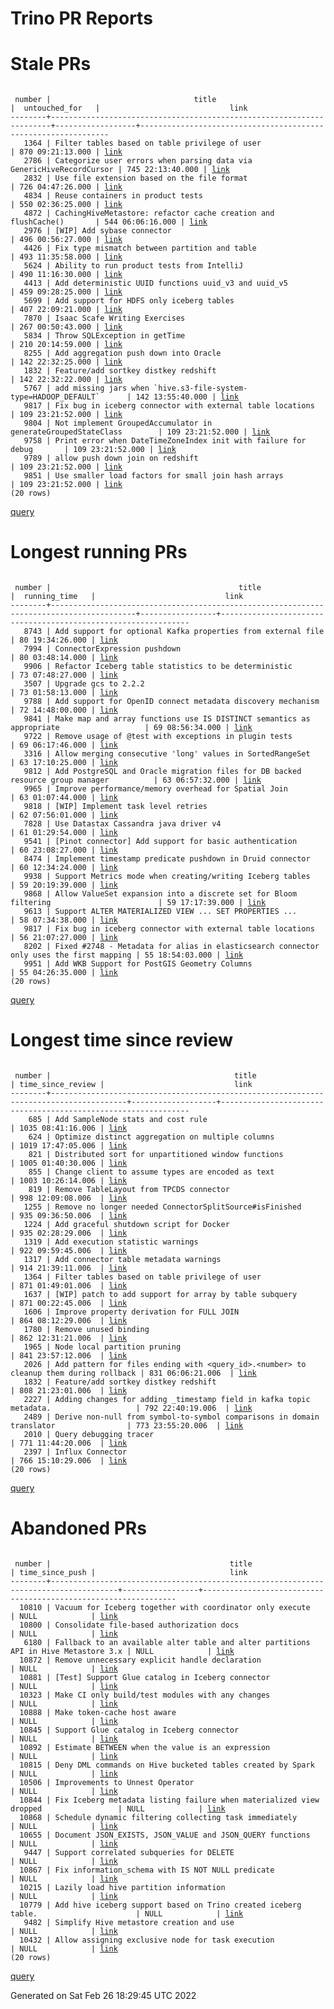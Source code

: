 Trino PR Reports
=======

#  Stale PRs
<pre><code>
 number |                                title                                 |  untouched_for   |                             link                              
--------+----------------------------------------------------------------------+------------------+---------------------------------------------------------------
   1364 | Filter tables based on table privilege of user                       | 870 09:21:13.000 | <a href="https://github.com/trinodb/trino/pull/1364">link</a> 
   2786 | Categorize user errors when parsing data via GenericHiveRecordCursor | 745 22:13:40.000 | <a href="https://github.com/trinodb/trino/pull/2786">link</a> 
   2832 | Use file extension based on the file format                          | 726 04:47:26.000 | <a href="https://github.com/trinodb/trino/pull/2832">link</a> 
   4834 | Reuse containers in product tests                                    | 550 02:36:25.000 | <a href="https://github.com/trinodb/trino/pull/4834">link</a> 
   4872 | CachingHiveMetastore: refactor cache creation and flushCache()       | 544 06:06:16.000 | <a href="https://github.com/trinodb/trino/pull/4872">link</a> 
   2976 | [WIP] Add sybase connector                                           | 496 00:56:27.000 | <a href="https://github.com/trinodb/trino/pull/2976">link</a> 
   4426 | Fix type mismatch between partition and table                        | 493 11:35:58.000 | <a href="https://github.com/trinodb/trino/pull/4426">link</a> 
   5624 | Ability to run product tests from IntelliJ                           | 490 11:16:30.000 | <a href="https://github.com/trinodb/trino/pull/5624">link</a> 
   4413 | Add deterministic UUID functions uuid_v3 and uuid_v5                 | 459 09:28:25.000 | <a href="https://github.com/trinodb/trino/pull/4413">link</a> 
   5699 | Add support for HDFS only iceberg tables                             | 407 22:09:21.000 | <a href="https://github.com/trinodb/trino/pull/5699">link</a> 
   7870 | Isaac Scafe Writing Exercises                                        | 267 00:50:43.000 | <a href="https://github.com/trinodb/trino/pull/7870">link</a> 
   5834 | Throw SQLException in getTime                                        | 210 20:14:59.000 | <a href="https://github.com/trinodb/trino/pull/5834">link</a> 
   8255 | Add aggregation push down into Oracle                                | 142 22:32:25.000 | <a href="https://github.com/trinodb/trino/pull/8255">link</a> 
   1832 | Feature/add sortkey distkey redshift                                 | 142 22:32:22.000 | <a href="https://github.com/trinodb/trino/pull/1832">link</a> 
   5767 | add missing jars when `hive.s3-file-system-type=HADOOP_DEFAULT`      | 142 13:55:40.000 | <a href="https://github.com/trinodb/trino/pull/5767">link</a> 
   9817 | Fix bug in iceberg connector with external table locations           | 109 23:21:52.000 | <a href="https://github.com/trinodb/trino/pull/9817">link</a> 
   9804 | Not implement GroupedAccumulator in generateGroupedStateClass        | 109 23:21:52.000 | <a href="https://github.com/trinodb/trino/pull/9804">link</a> 
   9758 | Print error when DateTimeZoneIndex init with failure for debug       | 109 23:21:52.000 | <a href="https://github.com/trinodb/trino/pull/9758">link</a> 
   9789 | allow push down join on redshift                                     | 109 23:21:52.000 | <a href="https://github.com/trinodb/trino/pull/9789">link</a> 
   9851 | Use smaller load factors for small join hash arrays                  | 109 23:21:52.000 | <a href="https://github.com/trinodb/trino/pull/9851">link</a> 
(20 rows)
</code></pre>
[query](https://github.com/nineinchnick/trino-cicd/blob/80ef93e5be6a3e80999536ee3e2430180b70569c/sql/pr/stale-prs.sql)

#  Longest running PRs
<pre><code>
 number |                                          title                                          |  running_time   |                             link                              
--------+-----------------------------------------------------------------------------------------+-----------------+---------------------------------------------------------------
   8743 | Add support for optional Kafka properties from external file                            | 80 19:34:26.000 | <a href="https://github.com/trinodb/trino/pull/8743">link</a> 
   7994 | ConnectorExpression pushdown                                                            | 80 03:48:14.000 | <a href="https://github.com/trinodb/trino/pull/7994">link</a> 
   9906 | Refactor Iceberg table statistics to be deterministic                                   | 73 07:48:27.000 | <a href="https://github.com/trinodb/trino/pull/9906">link</a> 
   3507 | Upgrade gcs to 2.2.2                                                                    | 73 01:58:13.000 | <a href="https://github.com/trinodb/trino/pull/3507">link</a> 
   9788 | Add support for OpenID connect metadata discovery mechanism                             | 72 14:48:00.000 | <a href="https://github.com/trinodb/trino/pull/9788">link</a> 
   9841 | Make map and array functions use IS DISTINCT semantics as appropriate                   | 69 08:56:34.000 | <a href="https://github.com/trinodb/trino/pull/9841">link</a> 
   9722 | Remove usage of @test with exceptions in plugin tests                                   | 69 06:17:46.000 | <a href="https://github.com/trinodb/trino/pull/9722">link</a> 
   3316 | Allow merging consecutive 'long' values in SortedRangeSet                               | 63 17:10:25.000 | <a href="https://github.com/trinodb/trino/pull/3316">link</a> 
   9812 | Add PostgreSQL and Oracle migration files for DB backed resource group manager          | 63 06:57:32.000 | <a href="https://github.com/trinodb/trino/pull/9812">link</a> 
   9965 | Improve performance/memory overhead for Spatial Join                                    | 63 01:07:44.000 | <a href="https://github.com/trinodb/trino/pull/9965">link</a> 
   9818 | [WIP] Implement task level retries                                                      | 62 07:56:01.000 | <a href="https://github.com/trinodb/trino/pull/9818">link</a> 
   7828 | Use Datastax Cassandra java driver v4                                                   | 61 01:29:54.000 | <a href="https://github.com/trinodb/trino/pull/7828">link</a> 
   9541 | [Pinot connector] Add support for basic authentication                                  | 60 23:08:27.000 | <a href="https://github.com/trinodb/trino/pull/9541">link</a> 
   8474 | Implement timestamp predicate pushdown in Druid connector                               | 60 12:34:24.000 | <a href="https://github.com/trinodb/trino/pull/8474">link</a> 
   9938 | Support Metrics mode when creating/writing Iceberg tables                               | 59 20:19:39.000 | <a href="https://github.com/trinodb/trino/pull/9938">link</a> 
   9868 | Allow ValueSet expansion into a discrete set for Bloom filtering                        | 59 17:17:39.000 | <a href="https://github.com/trinodb/trino/pull/9868">link</a> 
   9613 | Support ALTER MATERIALIZED VIEW ... SET PROPERTIES ...                                  | 58 07:34:38.000 | <a href="https://github.com/trinodb/trino/pull/9613">link</a> 
   9817 | Fix bug in iceberg connector with external table locations                              | 56 21:07:27.000 | <a href="https://github.com/trinodb/trino/pull/9817">link</a> 
   8202 | Fixed #2748 - Metadata for alias in elasticsearch connector only uses the first mapping | 55 18:54:03.000 | <a href="https://github.com/trinodb/trino/pull/8202">link</a> 
   9951 | Add WKB Support for PostGIS Geometry Columns                                            | 55 04:26:35.000 | <a href="https://github.com/trinodb/trino/pull/9951">link</a> 
(20 rows)
</code></pre>
[query](https://github.com/nineinchnick/trino-cicd/blob/80ef93e5be6a3e80999536ee3e2430180b70569c/sql/pr/running-prs.sql)

#  Longest time since review
<pre><code>
 number |                                         title                                         | time_since_review |                             link                              
--------+---------------------------------------------------------------------------------------+-------------------+---------------------------------------------------------------
    685 | Add SampleNode stats and cost rule                                                    | 1035 08:41:16.006 | <a href="https://github.com/trinodb/trino/pull/685">link</a>  
    624 | Optimize distinct aggregation on multiple columns                                     | 1019 17:47:05.006 | <a href="https://github.com/trinodb/trino/pull/624">link</a>  
    821 | Distributed sort for unpartitioned window functions                                   | 1005 01:40:30.006 | <a href="https://github.com/trinodb/trino/pull/821">link</a>  
    855 | Change client to assume types are encoded as text                                     | 1003 10:26:14.006 | <a href="https://github.com/trinodb/trino/pull/855">link</a>  
    819 | Remove TableLayout from TPCDS connector                                               | 998 12:09:08.006  | <a href="https://github.com/trinodb/trino/pull/819">link</a>  
   1255 | Remove no longer needed ConnectorSplitSource#isFinished                               | 935 09:36:50.006  | <a href="https://github.com/trinodb/trino/pull/1255">link</a> 
   1224 | Add graceful shutdown script for Docker                                               | 935 02:28:29.006  | <a href="https://github.com/trinodb/trino/pull/1224">link</a> 
   1319 | Add execution statistic warnings                                                      | 922 09:59:45.006  | <a href="https://github.com/trinodb/trino/pull/1319">link</a> 
   1317 | Add connector table metadata warnings                                                 | 914 21:39:11.006  | <a href="https://github.com/trinodb/trino/pull/1317">link</a> 
   1364 | Filter tables based on table privilege of user                                        | 871 01:49:01.006  | <a href="https://github.com/trinodb/trino/pull/1364">link</a> 
   1637 | [WIP] patch to add support for array by table subquery                                | 871 00:22:45.006  | <a href="https://github.com/trinodb/trino/pull/1637">link</a> 
   1606 | Improve property derivation for FULL JOIN                                             | 864 08:12:29.006  | <a href="https://github.com/trinodb/trino/pull/1606">link</a> 
   1780 | Remove unused binding                                                                 | 862 12:31:21.006  | <a href="https://github.com/trinodb/trino/pull/1780">link</a> 
   1965 | Node local partition pruning                                                          | 841 23:57:12.006  | <a href="https://github.com/trinodb/trino/pull/1965">link</a> 
   2026 | Add pattern for files ending with &lt;query_id&gt;.&lt;number&gt; to cleanup them during rollback | 831 06:06:21.006  | <a href="https://github.com/trinodb/trino/pull/2026">link</a> 
   1832 | Feature/add sortkey distkey redshift                                                  | 808 21:23:01.006  | <a href="https://github.com/trinodb/trino/pull/1832">link</a> 
   2227 | Adding changes for adding _timestamp field in kafka topic metadata.                   | 792 22:40:19.006  | <a href="https://github.com/trinodb/trino/pull/2227">link</a> 
   2489 | Derive non-null from symbol-to-symbol comparisons in domain translator                | 773 23:55:20.006  | <a href="https://github.com/trinodb/trino/pull/2489">link</a> 
   2010 | Query debugging tracer                                                                | 771 11:44:20.006  | <a href="https://github.com/trinodb/trino/pull/2010">link</a> 
   2397 | Influx Connector                                                                      | 766 15:10:29.006  | <a href="https://github.com/trinodb/trino/pull/2397">link</a> 
(20 rows)
</code></pre>
[query](https://github.com/nineinchnick/trino-cicd/blob/80ef93e5be6a3e80999536ee3e2430180b70569c/sql/pr/awaiting-review.sql)

#  Abandoned PRs
<pre><code>
 number |                                        title                                        | time_since_push |                              link                              
--------+-------------------------------------------------------------------------------------+-----------------+----------------------------------------------------------------
  10810 | Vacuum for Iceberg together with coordinator only execute                           | NULL            | <a href="https://github.com/trinodb/trino/pull/10810">link</a> 
  10800 | Consolidate file-based authorization docs                                           | NULL            | <a href="https://github.com/trinodb/trino/pull/10800">link</a> 
   6180 | Fallback to an available alter table and alter partitions API in Hive Metastore 3.x | NULL            | <a href="https://github.com/trinodb/trino/pull/6180">link</a>  
  10872 | Remove unnecessary explicit handle declaration                                      | NULL            | <a href="https://github.com/trinodb/trino/pull/10872">link</a> 
  10881 | [Test] Support Glue catalog in Iceberg connector                                    | NULL            | <a href="https://github.com/trinodb/trino/pull/10881">link</a> 
  10323 | Make CI only build/test modules with any changes                                    | NULL            | <a href="https://github.com/trinodb/trino/pull/10323">link</a> 
  10888 | Make token-cache host aware                                                         | NULL            | <a href="https://github.com/trinodb/trino/pull/10888">link</a> 
  10845 | Support Glue catalog in Iceberg connector                                           | NULL            | <a href="https://github.com/trinodb/trino/pull/10845">link</a> 
  10892 | Estimate BETWEEN when the value is an expression                                    | NULL            | <a href="https://github.com/trinodb/trino/pull/10892">link</a> 
  10815 | Deny DML commands on Hive bucketed tables created by Spark                          | NULL            | <a href="https://github.com/trinodb/trino/pull/10815">link</a> 
  10506 | Improvements to Unnest Operator                                                     | NULL            | <a href="https://github.com/trinodb/trino/pull/10506">link</a> 
  10844 | Fix Iceberg metadata listing failure when materialized view dropped                 | NULL            | <a href="https://github.com/trinodb/trino/pull/10844">link</a> 
  10868 | Schedule dynamic filtering collecting task immediately                              | NULL            | <a href="https://github.com/trinodb/trino/pull/10868">link</a> 
  10655 | Document JSON_EXISTS, JSON_VALUE and JSON_QUERY functions                           | NULL            | <a href="https://github.com/trinodb/trino/pull/10655">link</a> 
   9447 | Support correlated subqueries for DELETE                                            | NULL            | <a href="https://github.com/trinodb/trino/pull/9447">link</a>  
  10867 | Fix information_schema with IS NOT NULL predicate                                   | NULL            | <a href="https://github.com/trinodb/trino/pull/10867">link</a> 
  10215 | Lazily load hive partition information                                              | NULL            | <a href="https://github.com/trinodb/trino/pull/10215">link</a> 
  10779 | Add hive iceberg support based on Trino created iceberg table.                      | NULL            | <a href="https://github.com/trinodb/trino/pull/10779">link</a> 
   9482 | Simplify Hive metastore creation and use                                            | NULL            | <a href="https://github.com/trinodb/trino/pull/9482">link</a>  
  10432 | Allow assigning exclusive node for task execution                                   | NULL            | <a href="https://github.com/trinodb/trino/pull/10432">link</a> 
(20 rows)
</code></pre>
[query](https://github.com/nineinchnick/trino-cicd/blob/80ef93e5be6a3e80999536ee3e2430180b70569c/sql/pr/abandoned-prs.sql)

Generated on Sat Feb 26 18:29:45 UTC 2022

